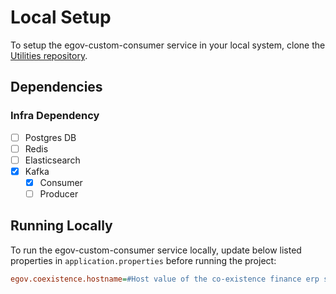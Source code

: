 # Local Setup

To setup the egov-custom-consumer service in your local system, clone the [Utilities repository](https://github.com/egovernments/utilities).

## Dependencies

### Infra Dependency

- [ ] Postgres DB
- [ ] Redis
- [ ] Elasticsearch
- [X] Kafka
  - [X] Consumer
  - [ ] Producer

## Running Locally

To run the egov-custom-consumer service locally, update below listed properties in `application.properties` before running the project:

```ini
egov.coexistence.hostname=#Host value of the co-existence finance erp server (ex: https://jalandhar-dev.egovernments.org)
```
